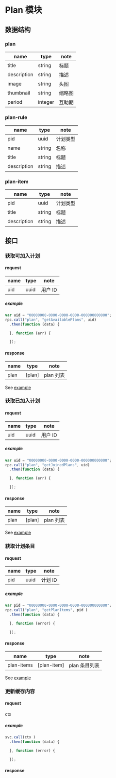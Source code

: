 # Plan 模块

## 数据结构

### plan

|name|type|note|
|----|----|----|
|title|string|标题|
|description|string|描述|
|image|string|头图|
|thumbnail|string|缩略图|
|period|integer|互助期|


### plan-rule

|name|type|note|
|----|----|----|
|pid|uuid|计划类型|
|name|string|名称|
|title|string|标题|
|description|string|描述|

### plan-item

|name|type|note|
|----|----|----|
|pid|uuid|计划类型|
|title|string|标题|
|description|string|描述|
## 接口

### 获取可加入计划

#### request

|name|type|note|
|----|----|----|
|uid|uuid|用户 ID|

##### example

```javascript
var uid = "00000000-0000-0000-0000-000000000000";
rpc.call("plan", "getAvailablePlans", uid)
  .then(function (data) {

  }, function (err) {

  });
```

#### response

|name|type|note|
|----|----|----|
|plan|[plan]|plan 列表|

See [example](../data/plan/getAvailablePlans.json)

### 获取已加入计划

#### request

|name|type|note|
|----|----|----|
|uid|uuid|用户 ID|

##### example

```javascript
var uid = "00000000-0000-0000-0000-000000000000";
rpc.call("plan", "getJoinedPlans", uid)
  .then(function (data) {

  }, function (err) {

  });
```

#### response

|name|type|note|
|----|----|----|
|plan|[plan]|plan 列表|

See [example](../data/plan/getJoinedPlans.json)

### 获取计划条目

#### request

|name|type|note|
|----|----|----|
|pid|uuid|计划 ID|

##### example

```javascript
var pid = "00000000-0000-0000-0000-000000000000";
rpc.call("plan", "getPlanItems", pid )
  .then(function (data) {

  }, function (error) {

  });
```

#### response

|name|type|note|
|----|----|----|
|plan-items|[plan-item]|plan 条目列表|

See [example](../data/plan/getPlanItems.json)


### 更新缓存内容

#### request

ctx

##### example

```javascript
svc.call(ctx )
  .then(function (data) {

  }, function (error) {

  });
```

#### response



